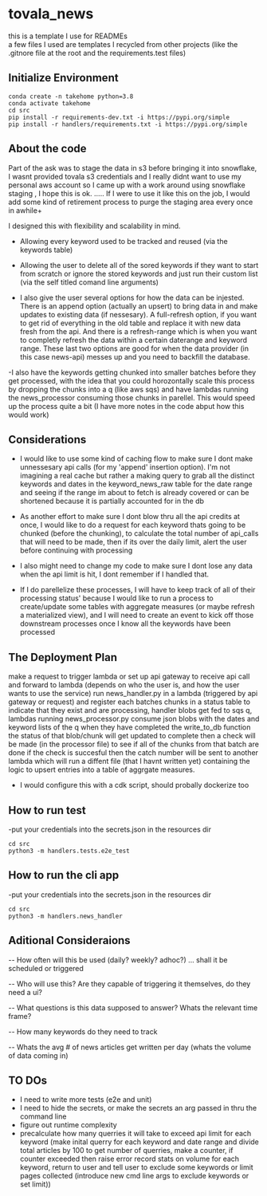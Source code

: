 # tovala_news

this is a template I use for READMEs<br />
a few files I used are templates I recycled from other projects (like the .gitnore file at the root and the requirements.test files)
  


## Initialize Environment

```shell
conda create -n takehome python=3.8
conda activate takehome
cd src
pip install -r requirements-dev.txt -i https://pypi.org/simple
pip install -r handlers/requirements.txt -i https://pypi.org/simple
```

## About the code

Part of the ask was to stage the data in s3 before bringing it into snowflake,
I wasnt provided tovala s3 credentials and I really didnt want to use my personal aws account so I came up with a work around using snowflake staging , I hope this is ok. 
..... If I were to use it like this on the job, I would add some kind of retirement process to purge the staging area every once in awhile+

I designed this with flexibility and scalability in mind.
- Allowing every keyword used to be tracked and reused (via the keywords table)

- Allowing the user to delete all of the sored keywords if they want to start from scratch or ignore the stored keywords and just run their custom list (via the self titled comand line arguments)

- I also give the user several options for how the data can be injested. There is an append option (actually an upsert) to bring data in and make updates to existing data (if nessesary). A full-refresh option, if you want to get rid of everything in the old table and replace it with new data fresh from the api. And there is a refresh-range which is when you want to completly refresh the data within a certain daterange and keyword range. These last two options are good for when the data provider (in this case news-api) messes up and you need to backfill the database.

-I also have the keywords getting chunked into smaller batches before they get processed, with the idea that you could horozontally scale this process by dropping the chunks into a q (like aws sqs) and have lambdas running the news_processor consuming those chunks in parellel. This would speed up the process quite a bit (I have more notes in the code abput how this would work)

## Considerations

- I would like to use some kind of caching flow to make sure I dont make unnessesary api calls (for my 'append' insertion option).
  I'm not imagining a real cache but rather a making query to grab all the distinct keywords and dates in the keyword_news_raw table for the date range and seeing if the range im about to fetch is already covered or can be shortened because it is partially accounted for in the db

- As another effort to make sure I dont blow thru all the api credits at once, I would like to do a request for each keyword thats going to be chunked (before the chunking), to calculate the total number of api_calls that will need to be made, then if its over the daily limit, alert the user before continuing with processing

- I also might need to change my code to make sure I dont lose any data when the api limit is hit, I dont remember if I handled that. 

- If I do parellelize these processes, I will have to keep track of all of their processing status' because I would like to run a process to create/update some tables with aggregate measures (or maybe refresh a materialized view), and I will need to create an event to kick off those downstream processes once I know all the keywords have been processed


## The Deployment Plan

make a request to trigger lambda 
or set up api gateway to receive api call and forward to lambda 
(depends on who the user is, and how the user wants to use the service)
run news_handler.py in a lambda (triggered by api gateway or request) and register each batches chunks in a status table to indicate that they exist and are processing, handler blobs get fed to sqs q, lambdas running news_processor.py consume json blobs with the dates and keyword lists of the q when they have completed the write_to_db function the status of that blob/chunk will get updated to complete then a check will be made (in the processor file) to see if all of the chunks from that batch are done if the check is succesful then the catch number will be sent to another lambda which will run a diffent file (that I havnt written yet) containing the logic to upsert entries into a table of aggrgate measures. 

- I would configure this with a cdk script, should probally dockerize too 


## How to run test

-put your credentials into the secrets.json in the resources dir

```shell
cd src
python3 -m handlers.tests.e2e_test
```

## How to run the cli app

-put your credentials into the secrets.json in the resources dir

```shell
cd src
python3 -m handlers.news_handler
```

## Aditional Consideraions

-- How often will this be used (daily? weekly? adhoc?) ... shall it be scheduled or triggered<br />

-- Who will use this? Are they capable of triggering it themselves, do they need a ui? <br />

-- What questions is this data supposed to answer? Whats the relevant time frame? <br />

-- How many keywords do they need to track <br />

-- Whats the avg # of news articles get written per day (whats the volume of data coming in) <br/>



## TO DOs
- I need to write more tests (e2e and unit) <br />
- I need to hide the secrets, or make the secrets an arg passed in thru the command line <br />
- figure out runtime complexity <br />
- precalculate how many querries it will take to exceed api limit for each keyword (make inital querry for each keyword and date range and divide total articles by 100 to get number of querries, make a counter, if counter exceeded then raise error record stats on volume for each keyword, return to user and tell user to exclude some keywords or limit pages collected (introduce new cmd line args to exclude keywords or set limit))
